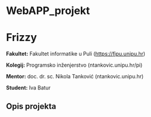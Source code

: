 # WebAPP_projekt

# Frizzy

**Fakultet:** Fakultet informatike u Puli  (https://fipu.unipu.hr)

**Kolegij:** Programsko inženjerstvo (ntankovic.unipu.hr/pi)

**Mentor:** doc. dr. sc. Nikola Tanković (ntankovic.unipu.hr) 

**Student:** Iva Batur

## Opis projekta



